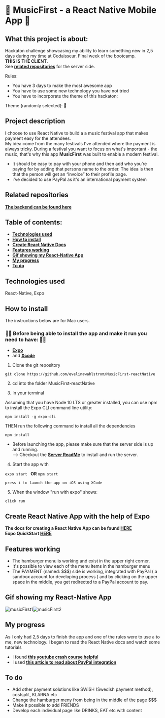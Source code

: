  #  :iphone: MusicFirst - a React Native Mobile App :iphone:
 
## What this project is about:

Hackaton challenge showcasing my ability to learn something new in 2,5 days during my time at Codaisseur. Final week of the bootcamp. 
<br/> **THIS IS THE CLIENT**. 
<br/> See **[related repositories](#related-repositories)** for the server side.

Rules: 
- You have 3 days to make the most awesome app
- You have to use some new technology you have not tried
- You have to incorporate the theme of this hackaton: 

Theme (randomly selected): :money_with_wings:

## Project description

I choose to use React Native to build a a music festival app that makes payment easy for the attendees.
<br/> My idea come from the many festivals I've attended where the payment is always tricky. During a festival you want to focus on what's important - the music, that's why this app **MusicFirst** was built to enable a modern festival. 

- It should be easy to pay with your phone and then add who you’re paying for by adding that persons name to the order. The idea is then that the person will get an “invoice” to their profile page. 
- I've decided to use PayPal as it's an international payment system

## Related repositories

**[The backend can be found here](https://github.com/evelinawahlstrom/MusicFirst-nodejs)**

## Table of contents:
- **[Technologies used](#technologies-used)**
- **[How to install](#how-to-install)**
- **[Create React Native Docs](#create-react-native)**
- **[Features working](#features-working)**
- **[Gif showing my React-Native App](#gif-showing-my-react-native-app)**
- **[My progress](#my-progress)**
- **[To do](#to-do)**

## Technologies used
React-Native, Expo

## How to install

The instructions below are for Mac users.

### :woman_technologist: Before being able to install the app and make it run you need to have: :woman_technologist:
- **[Expo](https://expo.io/learn)**
- and **[Xcode](https://apps.apple.com/se/app/xcode/id497799835?l=en&mt=12)**

1. Clone the git repository

``` git clone https://github.com/evelinawahlstrom/MusicFirst-reactNative ```

2. cd into the folder MusicFirst-reactNative

3. In your terminal 

Assuming that you have Node 10 LTS or greater installed, you can use npm to install the Expo CLI command line utility:
```
npm install -g expo-cli
```
THEN run the following command to install all the dependencies

```
npm install
```

- Before launching the app, please make sure that the server side is up and running.
  <br/> --> Checkout the **[Server ReadMe](https://github.com/evelinawahlstrom/MusicFirst-nodejs)** to install and run the server.

4. Start the app with

```expo start ``` **OR** ```npm start ```

 ```press i to launch the app on iOS using XCode```
 
 5. When the window "run with expo" shows:
 
 ```click run```

## Create React Native App with the help of Expo

**The docs for creating a React Native App can be found [HERE](https://facebook.github.io/react-native/docs/getting-started)**
<br/>
**Expo QuickStart [HERE](https://docs.expo.io/versions/latest/)**

## Features working 
- The hamburger menu is working and exist in the upper right corner. 
- It's possible to view each of the menu items in the hamburger menu
- The PAYMENT (named: $$$) side is working, integrated with PayPal ( a sandbox account for developing process ) and by clicking on the upper space in the middle, you get redirected to a PayPal account to pay.

## Gif showing my React-Native App
![musicFirst1](https://user-images.githubusercontent.com/54844766/70535673-bfae4880-1b5d-11ea-907d-86f623f496be.gif)![musicFirst2](https://user-images.githubusercontent.com/54844766/70535787-eff5e700-1b5d-11ea-8b4b-ccc2b295b1a6.gif)

## My progress
As I only had 2,5 days to finish the app and one of the rules were to use a to me, new technology. I began to read the React Native docs and watch some tutorials <br/>
- I found **[this youtube crash course helpful](https://www.youtube.com/watch?v=qSRrxpdMpVc)**
- I used **[this article to read about PayPal integration](https://medium.com/@adityasingh_32512/integrating-paypal-in-your-react-native-app-4dcf89e11dd)**

## To do
- Add other payment solutions like SWISH (Swedish payment method), costsplit, KLARNA etc
- Change the hamburger meny from being in the middle of the page $$$
- Make it possible to add FRIENDS
- Develop each individual page like DRINKS, EAT etc with content
